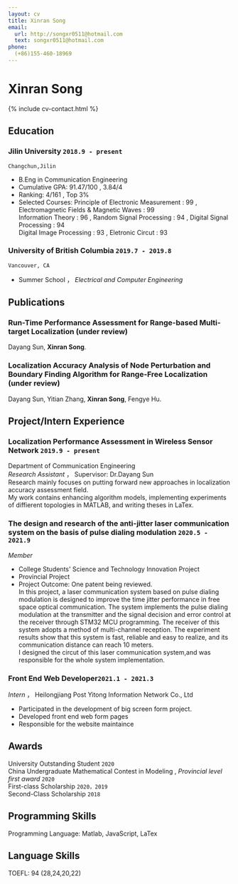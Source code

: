 ```yaml
---
layout: cv
title: Xinran Song
email:
  url: http://songxr0511@hotmail.com
  text: songxr0511@hotmail.com
phone: 
  (+86)155-460-18969
---
```

<!-- <img src='https://github.com/sxr000511/cv/blob/master/photo.jpg?raw=true' style='float:right;'/> -->
# Xinran Song

<!--
include contact information from the front matter
Supported arguments:
    - homepage: url, text
    - phone
    - email
-->

{% include cv-contact.html %}

## Education

### **Jilin University** `2018.9 - present`

```
Changchun,Jilin
```

- B.Eng in Communication Engineering
- Cumulative GPA: 91.47/100 ,  3.84/4
- Ranking: 4/161 ,  Top 3%
- Selected Courses: Principle of Electronic Measurement : 99 ,  Electromagnetic Fields & Magnetic Waves : 99 <br> 
                    Information Theory : 96 ,   Random Signal Processing : 94 ,    Digital Signal Processing : 94 <br> 
                    Digital Image Processing : 93 ,  Eletronic Circut : 93 


### **University of British Columbia** `2019.7 - 2019.8`

```
Vancouver, CA
```

- Summer School ，  _Electrical and Computer Engineering_

## Publications

### **Run-Time Performance Assessment for Range-based Multi-target Localization** (under review)
Dayang Sun, **Xinran Song**.<br> 


### **Localization Accuracy Analysis of Node Perturbation and Boundary Finding Algorithm for Range-Free Localization** (under review)
Dayang Sun, Yitian Zhang, **Xinran Song**, Fengye Hu.<br> 


## Project/Intern Experience

### **Localization Performance Assessment in Wireless Sensor Network** `2019.9 - present`
Department of Communication Engineering<br>
_Research Assistant_ ，  Supervisor: Dr.Dayang Sun<br>
Research mainly focuses on putting forward new approaches in localization accuracy assessment field. <br>
My work contains enhancing algorithm models, implementing experiments of diffierent topologies in MATLAB, and writing theses in LaTex.

### **The design and research of the anti-jitter laser communication system on the basis of pulse dialing modulation** `2020.5 - 2021.9`

_Member_<br>
- College Students' Science and Technology Innovation Project
- Provincial Project
- Project Outcome:  One patent being reviewed.<br> 
In this project, a laser communication system based on pulse dialing modulation is designed to improve the time jitter performance in free space optical communication. The system implements the pulse dialing modulation at the transmitter and the signal decision and error control at the receiver through STM32 MCU programming. The receiver of this system adopts a method of multi-channel reception. The experiment results show that this system is fast, reliable and easy to realize, and its communication distance can reach 10 meters.<br> 
I designed the circut of this laser communication system,and was responsible for the whole system implementation.

### **Front End Web  Developer**`2021.1 - 2021.3`

_Intern_ ， Heilongjiang Post Yitong Information Network Co., Ltd <br> 
- Participated in the development of big screen form project.
- Developed front end web form pages
- Responsible for the website maintaince


## Awards
University Outstanding Student  `2020`<br>
China Undergraduate Mathematical Contest in Modeling ,   _Provincial level first award_ `2020` <br>
First-class Scholarship `2020，2019` <br>
Second-Class Scholarship `2018` <br>


## Programming Skills

Programming Language: Matlab, JavaScript, LaTex <br>

## Language Skills

TOEFL: 94 (28,24,20,22)


<!-- ### Footer

Last updated: May 2013 -->
